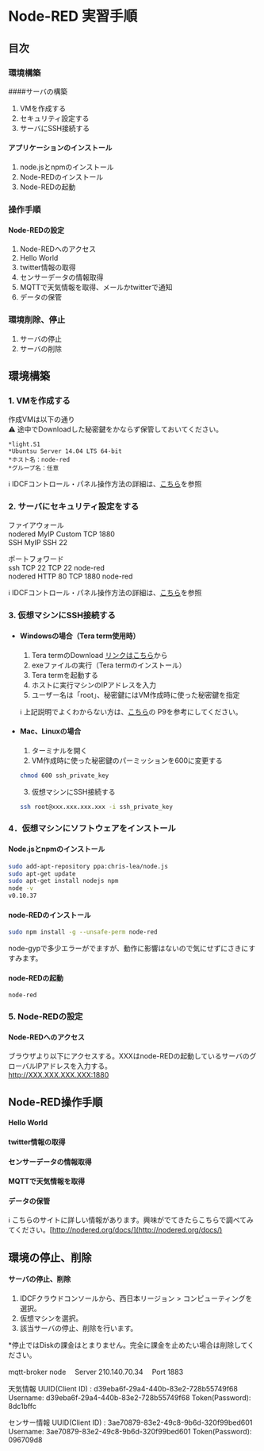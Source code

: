 # Node-RED 実習手順

## 目次

### 環境構築

####サーバの構築
  1. VMを作成する
  1. セキュリティ設定する
  1. サーバにSSH接続する

#### アプリケーションのインストール
  1. node.jsとnpmのインストール
  1. Node-REDのインストール
  1. Node-REDの起動

### 操作手順

#### Node-REDの設定
  1. Node-REDへのアクセス
  1. Hello World
  1. twitter情報の取得
  1. センサーデータの情報取得
  1. MQTTで天気情報を取得、メールかtwitterで通知
  1. データの保管

### 環境削除、停止
  1. サーバの停止
  1. サーバの削除
  
  

## 環境構築

### 1. VMを作成する
  作成VMは以下の通り  
  :warning: 途中でDownloadした秘密鍵をかならず保管しておいてください。  

    *light.S1  
    *Ubuntsu Server 14.04 LTS 64-bit  
    *ホスト名：node-red  
    *グループ名：任意  
      
  :information_source:  IDCFコントロール・パネル操作方法の詳細は、[こちら](http://www.idcf.jp/help/cloud/guide/vm_create.html)を参照  

### 2. サーバにセキュリティ設定をする
  ファイアウォール  
    nodered MyIP Custom TCP 1880  
    SSH MyIP SSH 22  

  ポートフォワード  
    ssh TCP 22 TCP 22 node-red  
    nodered HTTP 80 TCP 1880 node-red  

 :information_source:  IDCFコントロール・パネル操作方法の詳細は、[こちら](http://www.idcf.jp/help/cloud/guide/nw_portforward.html)を参照  

### 3. 仮想マシンにSSH接続する
  
* #### Windowsの場合（Tera term使用時）
  
  1. Tera termのDownload  [リンクはこちら](http://osdn.jp/projects/ttssh2/downloads/64118/teraterm-4.89.exe/)から  
  2. exeファイルの実行（Tera termのインストール）
  3. Tera termを起動する  
  4. ホストに実行マシンのIPアドレスを入力  
  5. ユーザー名は「root」、秘密鍵にはVM作成時に使った秘密鍵を指定  
  
  :information_source: 上記説明でよくわからない方は、[こちら](http://www.idcf.jp/help/cloud/guide/pdf/IDCFCloud_installation_guide.pdf)の
P9を参考にしてください。  


* #### Mac、Linuxの場合  

  1. ターミナルを開く   
  2. VM作成時に使った秘密鍵のパーミッションを600に変更する   
  
    ```bash
    chmod 600 ssh_private_key
    ```
  
  3. 仮想マシンにSSH接続する

    ```bash
    ssh root@xxx.xxx.xxx.xxx -i ssh_private_key
    ```


### 4．仮想マシンにソフトウェアをインストール  

#### Node.jsとnpmのインストール  

  ```sh
sudo add-apt-repository ppa:chris-lea/node.js 
sudo apt-get update
sudo apt-get install nodejs npm
node -v
v0.10.37
  ```

#### node-REDのインストール  

  ```sh
sudo npm install -g --unsafe-perm node-red
  ```
  
node-gypで多少エラーがでますが、動作に影響はないので気にせずにさきにすすみます。  
  
#### node-REDの起動  

  ```
node-red
  ```

### 5. Node-REDの設定  
#### Node-REDへのアクセス  
  
ブラウザより以下にアクセスする。XXXはnode-REDの起動しているサーバのグローバルIPアドレスを入力する。  
http://XXX.XXX.XXX.XXX:1880  
  
  
    
## Node-RED操作手順  
  
#### Hello World  
#### twitter情報の取得  
#### センサーデータの情報取得  
#### MQTTで天気情報を取得  
#### データの保管  

:information_source: こちらのサイトに詳しい情報があります。興味がでてきたらこちらで調べてみてください。[http://nodered.org/docs/](http://nodered.org/docs/)  
  
  
  
## 環境の停止、削除 
  

#### サーバの停止、削除  
1. IDCFクラウドコンソールから、西日本リージョン > コンピューティングを選択。  
2. 仮想マシンを選択。  
3. 該当サーバの停止、削除を行います。  
  
*停止ではDiskの課金はとまりません。完全に課金を止めたい場合は削除してください。 


mqtt-broker node
　Server 210.140.70.34
　Port 1883

天気情報
 UUID(Client ID) : d39eba6f-29a4-440b-83e2-728b55749f68
 Username: d39eba6f-29a4-440b-83e2-728b55749f68
 Token(Password): 8dc1bffc

センサー情報 
 UUID(Client ID) : 3ae70879-83e2-49c8-9b6d-320f99bed601
 Username: 3ae70879-83e2-49c8-9b6d-320f99bed601
 Token(Password): 096709d8
 
 



